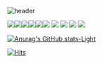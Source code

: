 ![header](https://capsule-render.vercel.app/api?type=waving&color=gradient&height=200&section=header&text=HumanJsEngine&fontSize=80)

<img src="https://img.shields.io/badge/html5-E34F26?style=for-the-badge&logo=html5&logoColor=white"><img src="https://img.shields.io/badge/css-1572B6?style=for-the-badge&logo=css3&logoColor=white"><img src="https://img.shields.io/badge/javascript-F7DF1E?style=for-the-badge&logo=javascript&logoColor=black"><img src="https://img.shields.io/badge/react-61DAFB?style=for-the-badge&logo=react&logoColor=black"><img src="https://img.shields.io/badge/node.js-339933?style=for-the-badge&logo=Node.js&logoColor=white"><img src="https://img.shields.io/badge/Firebase-FFCA28?style=flat-square&logo=firebase&logoColor=white"/>
<img src="https://img.shields.io/badge/Typescript-3178C6?style=flat&logo=typescript&logoColor=white"/>
<img src="https://img.shields.io/badge/Javascript-F7DF1E?style=flat&logo=javascript&logoColor=white"/>
<img src="https://img.shields.io/badge/Html5-E34F26?style=flat&logo=html&logoColor=white"/>
<img src="https://img.shields.io/badge/Css3-1572B6?style=flat&logo=css&logoColor=white"/>



[![Anurag's GitHub stats-Light](https://github-readme-stats.vercel.app/api?username=HumanJsEngine&show_icons=true&theme=default#gh-light-mode-only)](https://github.com/anuraghazra/github-readme-stats#gh-light-mode-only)

[![Hits](https://hits.seeyoufarm.com/api/count/incr/badge.svg?url=https%3A%2F%2Fgithub.com%2FHumanJsEngine&count_bg=%2365BCE5&title_bg=%237AA4F3&icon=javascript.svg&icon_color=%23E7E7E7&title=hits&edge_flat=false)](https://hits.seeyoufarm.com)
